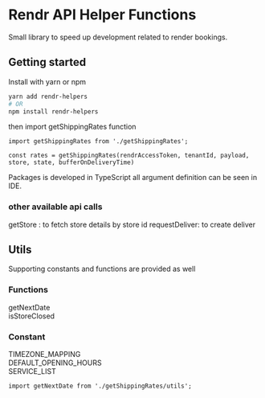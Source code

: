# Rendr API Helper Functions
Small library to speed up development related to render bookings. 

## Getting started
Install with yarn or npm
```sh
yarn add rendr-helpers
# OR
npm install rendr-helpers
```

then import getShippingRates function

```
import getShippingRates from './getShippingRates';

const rates = getShippingRates(rendrAccessToken, tenantId, payload, store, state, bufferOnDeliveryTime)
```

Packages is developed in TypeScript all argument definition can be seen in IDE.

### other available api calls
getStore : to fetch store details by store id
requestDeliver: to create deliver

## Utils
Supporting constants and functions are provided as well

### Functions
getNextDate    
isStoreClosed

### Constant 
TIMEZONE_MAPPING  
DEFAULT_OPENING_HOURS  
SERVICE_LIST

```
import getNextDate from './getShippingRates/utils';

```
